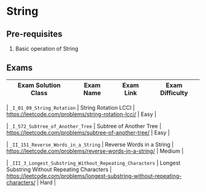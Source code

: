 # String

## Pre-requisites

1. Basic operation of String

## Exams

<!-- create markdown tabble with following columns -->

<!-- 1. Exam Solution Class
1. Exam Name
2. Exam Link
3. Exam Difficulty -->

<!-- 

Note to add prefix _I_ or _II_ or _III_ for exam solution Java Class file name 
III means hard, 
II means medium, 
I means easy
sample: 151 is medium, so the file name is _II_151_Reverse_Words_in_a_String.java
-->

| Exam Solution Class| Exam Name | Exam Link | Exam Difficulty |
| --- | --- | --- | --- |
<!-- 01_09 -->
| `_I_01_09_String_Rotation` | String Rotation LCCI | https://leetcode.com/problems/string-rotation-lcci/ | Easy |
<!-- 572 -->
| `_I_572_Subtree_of_Another_Tree` | Subtree of Another Tree | https://leetcode.com/problems/subtree-of-another-tree/ | Easy |
<!-- 151 -->
| `_II_151_Reverse_Words_in_a_String` | Reverse Words in a String | https://leetcode.com/problems/reverse-words-in-a-string/ | Medium |
<!-- 3 hard -->
| `_III_3_Longest_Substring_Without_Repeating_Characters` | Longest Substring Without Repeating Characters | https://leetcode.com/problems/longest-substring-without-repeating-characters/ | Hard |
